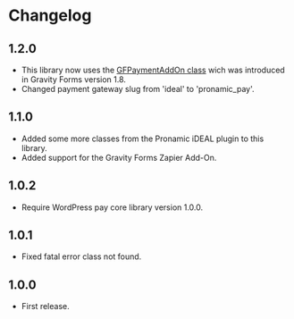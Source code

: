 # Changelog

## 1.2.0
*	This library now uses the [GFPaymentAddOn class](https://github.com/gravityforms/gravityforms/blob/1.8/includes/addon/class-gf-payment-addon.php) wich was introduced in Gravity Forms version 1.8.
*	Changed payment gateway slug from 'ideal' to 'pronamic_pay'.

## 1.1.0
*	Added some more classes from the Pronamic iDEAL plugin to this library.
*	Added support for the Gravity Forms Zapier Add-On.

## 1.0.2
*	Require WordPress pay core library version 1.0.0.

## 1.0.1
*	Fixed fatal error class not found.

## 1.0.0
*	First release.
